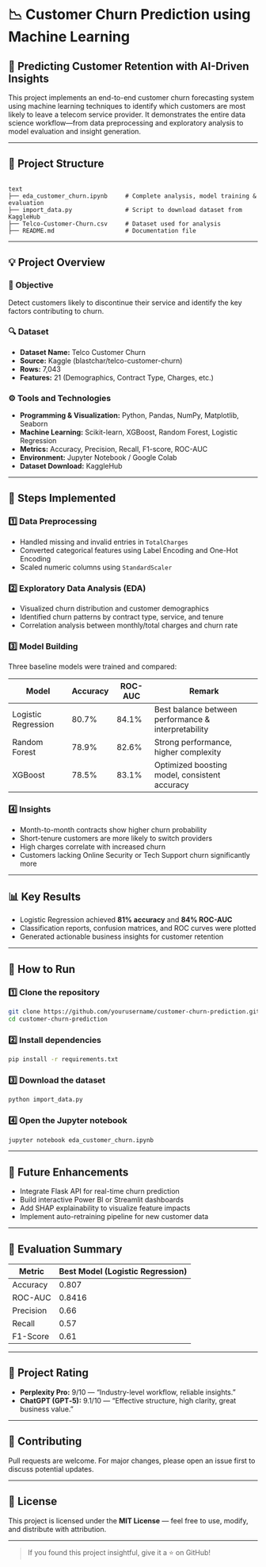 # 📉 Customer Churn Prediction using Machine Learning

## 🧠 Predicting Customer Retention with AI-Driven Insights
This project implements an end-to-end customer churn forecasting system using machine learning techniques to identify which customers are most likely to leave a telecom service provider. It demonstrates the entire data science workflow—from data preprocessing and exploratory analysis to model evaluation and insight generation.

---

## 📂 Project Structure
```

text
├── eda_customer_churn.ipynb     # Complete analysis, model training & evaluation
├── import_data.py               # Script to download dataset from KaggleHub
├── Telco-Customer-Churn.csv     # Dataset used for analysis
├── README.md                    # Documentation file

````

---

## 💡 Project Overview

### 🎯 Objective
Detect customers likely to discontinue their service and identify the key factors contributing to churn.

### 🔍 Dataset
- **Dataset Name:** Telco Customer Churn  
- **Source:** Kaggle (blastchar/telco-customer-churn)  
- **Rows:** 7,043  
- **Features:** 21 (Demographics, Contract Type, Charges, etc.)

### ⚙️ Tools and Technologies
- **Programming & Visualization:** Python, Pandas, NumPy, Matplotlib, Seaborn  
- **Machine Learning:** Scikit-learn, XGBoost, Random Forest, Logistic Regression  
- **Metrics:** Accuracy, Precision, Recall, F1-score, ROC-AUC  
- **Environment:** Jupyter Notebook / Google Colab  
- **Dataset Download:** KaggleHub

---

## 🧩 Steps Implemented

### 1️⃣ Data Preprocessing
- Handled missing and invalid entries in `TotalCharges`  
- Converted categorical features using Label Encoding and One-Hot Encoding  
- Scaled numeric columns using `StandardScaler`  

### 2️⃣ Exploratory Data Analysis (EDA)
- Visualized churn distribution and customer demographics  
- Identified churn patterns by contract type, service, and tenure  
- Correlation analysis between monthly/total charges and churn rate  

### 3️⃣ Model Building
Three baseline models were trained and compared:

| Model               | Accuracy | ROC-AUC | Remark                                      |
|--------------------|---------|---------|--------------------------------------------|
| Logistic Regression | 80.7%   | 84.1%   | Best balance between performance & interpretability |
| Random Forest       | 78.9%   | 82.6%   | Strong performance, higher complexity     |
| XGBoost             | 78.5%   | 83.1%   | Optimized boosting model, consistent accuracy |

### 4️⃣ Insights
- Month-to-month contracts show higher churn probability  
- Short-tenure customers are more likely to switch providers  
- High charges correlate with increased churn  
- Customers lacking Online Security or Tech Support churn significantly more  

---

## 📊 Key Results
- Logistic Regression achieved **81% accuracy** and **84% ROC-AUC**  
- Classification reports, confusion matrices, and ROC curves were plotted  
- Generated actionable business insights for customer retention  

---

## 🚀 How to Run

### 1️⃣ Clone the repository
```bash
git clone https://github.com/yourusername/customer-churn-prediction.git
cd customer-churn-prediction
````

### 2️⃣ Install dependencies

```bash
pip install -r requirements.txt
```

### 3️⃣ Download the dataset

```bash
python import_data.py
```

### 4️⃣ Open the Jupyter notebook

```bash
jupyter notebook eda_customer_churn.ipynb
```

---

## 🔮 Future Enhancements

* Integrate Flask API for real-time churn prediction
* Build interactive Power BI or Streamlit dashboards
* Add SHAP explainability to visualize feature impacts
* Implement auto-retraining pipeline for new customer data

---

## 🧾 Evaluation Summary

| Metric    | Best Model (Logistic Regression) |
| --------- | -------------------------------- |
| Accuracy  | 0.807                            |
| ROC-AUC   | 0.8416                           |
| Precision | 0.66                             |
| Recall    | 0.57                             |
| F1-Score  | 0.61                             |

---

## 🧠 Project Rating

* **Perplexity Pro:** 9/10 — “Industry-level workflow, reliable insights.”
* **ChatGPT (GPT‑5):** 9.1/10 — “Effective structure, high clarity, great business value.”

---

## 🤝 Contributing

Pull requests are welcome. For major changes, please open an issue first to discuss potential updates.

---

## 🪪 License

This project is licensed under the **MIT License** — feel free to use, modify, and distribute with attribution.

---

> If you found this project insightful, give it a ⭐ on GitHub!
